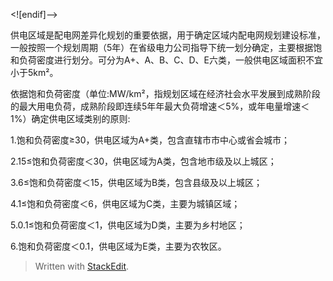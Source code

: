 
<![endif]-->

供电区域是配电网差异化规划的重要依据，用于确定区域内配电网规划建设标准，一般按照一个规划周期（5年）在省级电力公司指导下统一划分确定，主要根据饱和负荷密度进行划分。可分为A+、A、B、C、D、E六类，一般供电区域面积不宜小于5km²。

依据饱和负荷密度（单位:MW/km²，指规划区域在经济社会水平发展到成熟阶段的最大用电负荷，成熟阶段即连续5年年最大负荷增速＜5%，或年电量增速＜1%）确定供电区域类别的原则:

1.饱和负荷密度≥30，供电区域为A+类，包含直辖市市中心或省会城市；

2.15≤饱和负荷密度＜30，供电区域为A类，包含地市级及以上城区；

3.6≤饱和负荷密度＜15，供电区域为B类，包含县级及以上城区；

4.1≤饱和负荷密度＜6，供电区域为C类，主要为城镇区域；

5.0.1≤饱和负荷密度＜1，供电区域为D类，主要为乡村地区；

6.饱和负荷密度＜0.1，供电区域为E类，主要为农牧区。

> Written with [StackEdit](https://stackedit.io/).
<!--stackedit_data:
eyJwcm9wZXJ0aWVzIjoiZXh0ZW5zaW9uczogLm1kXG4iLCJoaX
N0b3J5IjpbLTM0MzI0NjE1N119
-->